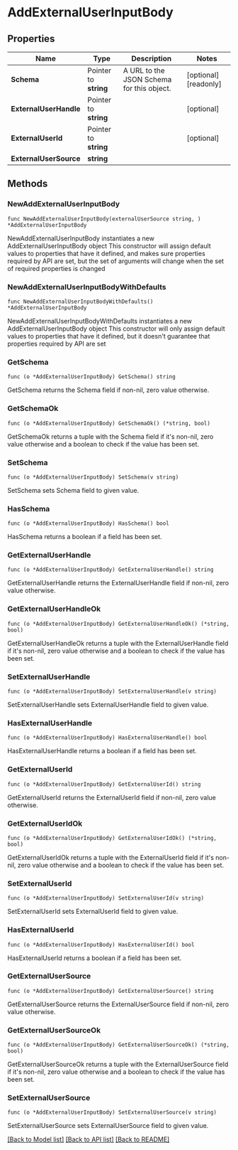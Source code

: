 # AddExternalUserInputBody

## Properties

Name | Type | Description | Notes
------------ | ------------- | ------------- | -------------
**Schema** | Pointer to **string** | A URL to the JSON Schema for this object. | [optional] [readonly] 
**ExternalUserHandle** | Pointer to **string** |  | [optional] 
**ExternalUserId** | Pointer to **string** |  | [optional] 
**ExternalUserSource** | **string** |  | 

## Methods

### NewAddExternalUserInputBody

`func NewAddExternalUserInputBody(externalUserSource string, ) *AddExternalUserInputBody`

NewAddExternalUserInputBody instantiates a new AddExternalUserInputBody object
This constructor will assign default values to properties that have it defined,
and makes sure properties required by API are set, but the set of arguments
will change when the set of required properties is changed

### NewAddExternalUserInputBodyWithDefaults

`func NewAddExternalUserInputBodyWithDefaults() *AddExternalUserInputBody`

NewAddExternalUserInputBodyWithDefaults instantiates a new AddExternalUserInputBody object
This constructor will only assign default values to properties that have it defined,
but it doesn't guarantee that properties required by API are set

### GetSchema

`func (o *AddExternalUserInputBody) GetSchema() string`

GetSchema returns the Schema field if non-nil, zero value otherwise.

### GetSchemaOk

`func (o *AddExternalUserInputBody) GetSchemaOk() (*string, bool)`

GetSchemaOk returns a tuple with the Schema field if it's non-nil, zero value otherwise
and a boolean to check if the value has been set.

### SetSchema

`func (o *AddExternalUserInputBody) SetSchema(v string)`

SetSchema sets Schema field to given value.

### HasSchema

`func (o *AddExternalUserInputBody) HasSchema() bool`

HasSchema returns a boolean if a field has been set.

### GetExternalUserHandle

`func (o *AddExternalUserInputBody) GetExternalUserHandle() string`

GetExternalUserHandle returns the ExternalUserHandle field if non-nil, zero value otherwise.

### GetExternalUserHandleOk

`func (o *AddExternalUserInputBody) GetExternalUserHandleOk() (*string, bool)`

GetExternalUserHandleOk returns a tuple with the ExternalUserHandle field if it's non-nil, zero value otherwise
and a boolean to check if the value has been set.

### SetExternalUserHandle

`func (o *AddExternalUserInputBody) SetExternalUserHandle(v string)`

SetExternalUserHandle sets ExternalUserHandle field to given value.

### HasExternalUserHandle

`func (o *AddExternalUserInputBody) HasExternalUserHandle() bool`

HasExternalUserHandle returns a boolean if a field has been set.

### GetExternalUserId

`func (o *AddExternalUserInputBody) GetExternalUserId() string`

GetExternalUserId returns the ExternalUserId field if non-nil, zero value otherwise.

### GetExternalUserIdOk

`func (o *AddExternalUserInputBody) GetExternalUserIdOk() (*string, bool)`

GetExternalUserIdOk returns a tuple with the ExternalUserId field if it's non-nil, zero value otherwise
and a boolean to check if the value has been set.

### SetExternalUserId

`func (o *AddExternalUserInputBody) SetExternalUserId(v string)`

SetExternalUserId sets ExternalUserId field to given value.

### HasExternalUserId

`func (o *AddExternalUserInputBody) HasExternalUserId() bool`

HasExternalUserId returns a boolean if a field has been set.

### GetExternalUserSource

`func (o *AddExternalUserInputBody) GetExternalUserSource() string`

GetExternalUserSource returns the ExternalUserSource field if non-nil, zero value otherwise.

### GetExternalUserSourceOk

`func (o *AddExternalUserInputBody) GetExternalUserSourceOk() (*string, bool)`

GetExternalUserSourceOk returns a tuple with the ExternalUserSource field if it's non-nil, zero value otherwise
and a boolean to check if the value has been set.

### SetExternalUserSource

`func (o *AddExternalUserInputBody) SetExternalUserSource(v string)`

SetExternalUserSource sets ExternalUserSource field to given value.



[[Back to Model list]](../README.md#documentation-for-models) [[Back to API list]](../README.md#documentation-for-api-endpoints) [[Back to README]](../README.md)


